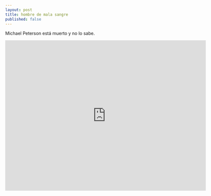 ```yaml
---
layout: post
title: hombre de mala sangre
published: false
---
```


Michael Peterson está muerto y no lo sabe.

<iframe src="http://f.cl.ly/items/1v1E2c3J28093o3c3l2s/himself.mp4" width="640" height="480" style="border:none"></iframe>